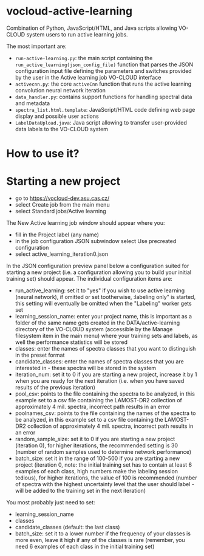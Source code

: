 # vocloud-active-learning
Combination of Python, JavaScript/HTML, and Java scripts allowing VO-CLOUD system users to run active learning jobs.

The most important are:
  - `run-active-learning.py`: the main script containing the `run_active_learning(json_config_file)` function that parses the JSON configuration input file defining the parameters and switches provided by the user in the Active learning job VO-CLOUD interface
  - `activecnn.py`: the core `activeCnn` function that runs the active learning convolution neural network iteration
  - `data_handler.py`: contains support functions for handling spectral data and metadata
  - `spectra_list.html.template`: JavaScript/HTML code defining web page display and possible user actions 
  - `LabelDataUpload.java`: Java script allowing to transfer user-provided data labels to the VO-CLOUD system 
  
# How to use it?

# Starting a new project

- go to https://vocloud-dev.asu.cas.cz/
- select Create job from the main menu
- select Standard jobs/Active learning

The New Active learning job window should appear where you:
- fill in the Project label (any name)
- in the job configuration JSON subwindow select Use precreated configuration
- select active_learning_iteration0.json

In the JSON configuration preview panel below a configuration suited for starting a new project (i.e. a configuration allowing you to build your initial training set) should appear. The individual configuration items are:
- run_active_learning: set it to "yes" if you wish to use active learning (neural network), if omitted or set tootherwise, :labeling only" is started, this setting will eventually be omitted when the "Labeling" worker gets set
- learning_session_name: enter your project name, this is important as a folder of the same name gets created in the DATA/active-learning directory of the VO-CLOUD system (accessible by the Manage filesystem item in the main menu) where your training sets and labels, as well the performance statistics will be stored
- classes: enter the names of spectra classes that you want to distinguish in the preset format
- candidate_classes: enter the names of spectra classes that you are interested in - these spectra will be stored in the system
- iteration_num: set it to 0 if you are starting a new project, increase it by 1 when you are ready for the next iteration (i.e. when you have saved results of the previous iteration)
- pool_csv: points to the file containing the spectra to be analyzed, in this example set to a csv file containing the LAMOST-DR2 collection of approximately 4 mil. spectra, incorrect path results in an error   
- poolnames_csv: points to the file containing the names of the spectra to be analyzed, in this example set to a csv file containing the LAMOST-DR2 collection of approximately 4 mil. spectra, incorrect path results in an error 
- random_sample_size: set it to 0 if you are starting a new project (iteration 0), for higher iterations, the recommended setting is 30 (number of random samples used to determine network performance)
- batch_size: set it in the range of 100-500 if you are starting a new project (iteration 0, note: the initial training set has to contain at least 6 examples of each class, high numbers make the labeling session tedious), for higher iterations, the value of 100 is recommended (number of spectra with the highest uncertainty level that the user should label - will be added to the training set in the next iteration)

You most probably just need to set:
- learning_session_name
- classes
- candidate_classes (default: the last class)
- batch_size: set it to a lower number if the frequency of your classes is more even, leave it high if any of the classes is rare (remember, you need 6 examples of each class in the initial training set)
